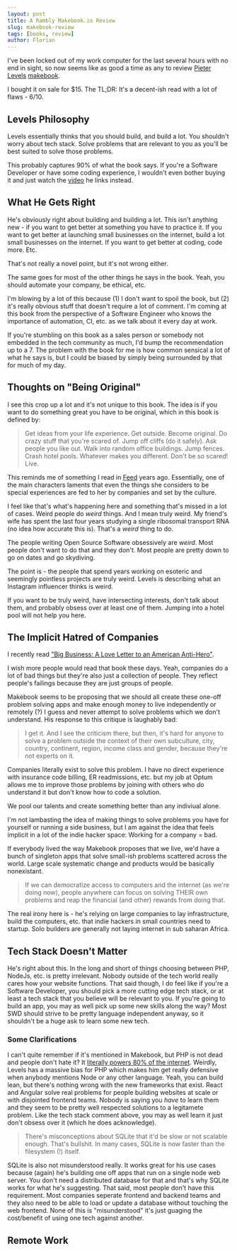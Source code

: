 ```yaml
---
layout: post
title: A Rambly Makebook.io Review
slug: makebook-review
tags: [books, review]
author: Florian
---
```


I've been locked out of my work computer for the last several hours with no end in sight, so 
now seems like as good a time as any to review [Pieter Levels](https://twitter.com/levelsio) [makebook](https://makebook.io/).

I bought it on sale for $15. The TL;DR: It's a decent-ish read with a lot of flaws - 6/10.

## Levels Philosophy

Levels essentially thinks that you should build, and build a lot. You shouldn't worry 
about tech stack. Solve problems that are relevant to you as you'll be best suited to solve
those problems. 

This probably captures 90% of what the book says. If you're a Software Developer or have some
coding experience, I wouldn't even bother buying it and just watch the [video](https://www.youtube.com/watch?v=6reLWfFNer0) he links instead.

## What He Gets Right

He's obviously right about building and building a lot. This isn't anything new - if you want to get better at something you have to practice it. If you want to get better 
at launching small businesses on the internet, build a lot small businesses on the 
internet. If you want to get better at coding, code more. Etc.

That's not really a novel point, but it's not wrong either.

The same goes for most of the other things he says in the book. Yeah, you should automate 
your company, be ethical, etc. 

I'm blowing by a lot of this because (1) I don't want to spoil the book, but (2) it's really obvious stuff that doesn't require a lot of comment. I'm coming at this book 
from the perspective of a Software Engineer who knows the importance of automation, CI, etc. 
as we talk about it every day at work.

If you're stumbling on this book as a sales person or somebody not embedded in the tech 
community as much, I'd bump the recommendation up to a 7. The problem with the book for me 
is how common sensical a lot of what he says is, but I could be biased by simply being 
surrounded by that for much of my day.

## Thoughts on "Being Original"

I see this crop up a lot and it's not unique to this book. The idea is if you want to 
do something great you have to be original, which in this book is defined by:

> Get ideas from your life experience. Get outside. Become original. 
> Do crazy stuff that you're scared of. Jump off cliffs (do it safely). Ask people you like out. 
> Walk into random office buildings. Jump fences. Crash hotel pools. Whatever makes you different. 
> Don't be so scared! Live.

This reminds me of something I read in [Feed](https://en.wikipedia.org/wiki/Feed_\(Anderson_novel\)) years ago.
Essentially, one of the main characters laments that even the things she considers 
to be special experiences are fed to her by companies and set by the culture.

I feel like that's what's happening here and something that's missed in 
a lot of cases. Weird people do *weird* things. And I mean truly weird. My friend's 
wife has spent the last four years studying a single ribosomal transport RNA (no 
idea how accurate this is). That's a *weird* thing to do. 

The people writing Open Source Software obsessively are *weird*. Most people don't want to do that and they don't. Most people are pretty down to go on dates and go skydiving.

The point is - the people that spend years working on esoteric and seemingly pointless projects are truly weird. Levels is describing what an Instagram influencer thinks is weird.

If you want to be truly weird, have intersecting interests, don't talk about them, and 
probably obsess over at least one of them. Jumping into a hotel pool will not help 
you here.

## The Implicit Hatred of Companies

I recently read ["Big Business: A Love Letter to an American Anti-Hero"](https://www.goodreads.com/book/show/39863479-big-business).

I wish more people would read that book these days. Yeah, companies do a lot of bad things 
but they're also just a collection of people. They reflect people's failings because 
they are just groups of people.

Makebook seems to be proposing that we should all create these one-off problem solving apps and make enough money to live independently or remotely (?) I guess and never attempt to 
solve problems which we don't understand. His response to this critique is laughably bad:

> I get it. And I see the criticism there, but then, it's hard for anyone to solve a problem outside the context of their own subculture, city, country, continent, region, income class and gender, because they're not experts on it.

Companies literally exist to solve this problem. I have no direct experience with insurance code billing, ER readmissions, etc. but my job at Optum allows me to improve those problems 
by joining with others who *do* understand it but don't know how to code a solution. 

We pool our talents and create something better than any indiviual alone.

I'm not lambasting the idea of making things to solve problems you have for yourself or 
running a side business, but I am against the idea that feels implicit in a lot of the 
indie hacker space: Working for a company = bad.

If everybody lived the way Makebook proposes that we live, we'd have a bunch of singleton apps that solve small-ish problems scattered across the world. Large scale systematic change and products would be basically nonexistant.

> If we can democratize access to computers and the internet (as we're doing now), people anywhere can focus on solving THEIR own problems and reap the financial (and other) rewards from doing that.

The real irony here is - he's relying on large companies to lay infrastructure, build the computers, etc. that indie hackers in small countries need to startup. Solo builders are generally not laying internet in sub saharan Africa.

## Tech Stack Doesn't Matter

He's right about this. In the long and short of things choosing between PHP, NodeJs, etc. is pretty irrelevant. Nobody outside of the tech world really cares how your website functions. That said though, I do feel like if you're a Software Developer, you should pick a more cutting edge tech stack, or at least a tech stack that you believe will be relevant to you. If you're going to build an app, you may as well pick up some new skills along the way? Most SWD should strive to be pretty language independent anyway, so it shouldn't be a huge ask to learn some new tech.

### Some Clarifications

I can't quite remember if it's mentioned in Makebook, but PHP is not dead and people don't hate it? It [literally powers 80% of the internet](https://w3techs.com/technologies/overview/programming_language). Weirdly, Levels has a massive bias for PHP which makes him get really defensive when anybody mentions Node or any other language. Yeah, you can build lean, but there's nothing wrong with the new frameworks that exist. React and Angular solve real problems for people building websites at scale or with disjointed frontend teams. Nobody is saying you *have* to learn them and they seem to be pretty well respected solutions to a legitamete problem. Like the tech stack comment above, you may as well learn it just don't obsess over it (which he does acknowledge).

> There's misconceptions about SQLite that it'd be slow or not scalable enough. That's bullshit. In many cases, SQLite is now faster than the filesystem (!) itself.

SQLite is also not misunderstood really. It works great for his use cases because (again) he's building one off apps that run on a single node web server. You don't need a distributed database for that and that's why SQLite works for what he's suggesting. That said, most people don't have this requirement. Most companies seperate frontend and backend teams and they also need to be able to load or update a database without touching the web frontend. None of this is "misunderstood" it's just guaging the cost/benefit of using one tech against another.

## Remote Work
